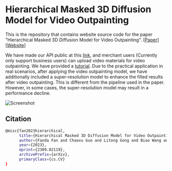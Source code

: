 # Hierarchical Masked 3D Diffusion Model for Video Outpainting

This is the repository that contains website source code for the paper "Hierarchical Masked 3D Diffusion Model for Video Outpainting". [[Paper](https://arxiv.org/abs/2309.02119)][[Website](https://fanfanda.github.io/M3DDM/)] 

We have made our API public at this [link](https://chuangyi.taobao.com), and merchant users (Currently only support business users) can upload video materials for video outpainting. We have provided a [tutorial](assets/Tutorial.pdf). Due to the practical application in real scenarios, after applying the video outpainting model, we have additionally included a super-resolution model to enhance the filled results after video outpainting. This is different from the pipeline used in the paper. However, in some cases, the super-resolution model may result in a performance decline.
 
![Screenshot](assets/teaser.gif)

## Citation
```bash
@misc{fan2023hierarchical,
      title={Hierarchical Masked 3D Diffusion Model for Video Outpainting}, 
      author={Fanda Fan and Chaoxu Guo and Litong Gong and Biao Wang and Tiezheng Ge and Yuning Jiang and Chunjie Luo and Jianfeng Zhan},
      year={2023},
      eprint={2309.02119},
      archivePrefix={arXiv},
      primaryClass={cs.CV}
}
```

